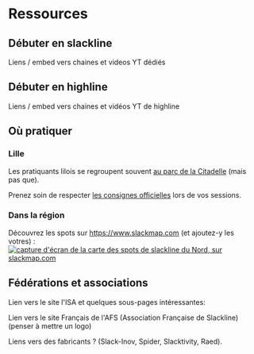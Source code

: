 # Ressources

<script>
import {base} from '$app/paths';
import slackmapScreenshot from '$lib/assets/slackmap_screenshot.jpg';
</script>

## Débuter en slackline

Liens / embed vers chaines et videos YT dédiés

## Débuter en highline

Liens / embed vers chaines et vidéos YT de highline

## Où pratiquer

### Lille

Les pratiquants lilois se regroupent souvent [au parc de la Citadelle](https://www.slackmap.com/?map=3.0393%2C50.64152%2C14.90218) (mais pas que).

Prenez soin de respecter [les consignes officielles](https://parcdelacitadelle.lille.fr/la-citadelle-lieu-de-sports/la-slackline-des-consignes-simples-pour-une-pratique-en-toute-securite) lors de vos sessions.

### Dans la région

Découvrez les spots sur https://www.slackmap.com (et ajoutez-y les votres) :
<a href="https://www.slackmap.com/?map=3.05323%2C50.57058%2C8.21081" title="les spots de slackline du Nord/Pas-de-Calais sur slackmap.com" target="_blank">
<img src="{base}{slackmapScreenshot}" alt="capture d'écran de la carte des spots de slackline du Nord, sur slackmap.com"/>
</a>

## Fédérations et associations

Lien vers le site l'ISA et quelques sous-pages intéressantes:

Lien vers le site Français de l'AFS (Association Française de Slackline) (penser à mettre un logo)

Liens vers des fabricants ? (Slack-Inov, Spider, Slacktivity, Raed).
